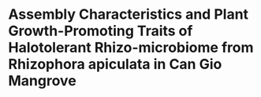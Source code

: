 # Assembly Characteristics and Plant Growth-Promoting Traits of Halotolerant Rhizo-microbiome from Rhizophora apiculata in Can Gio Mangrove
